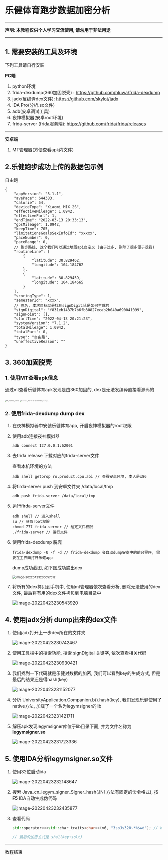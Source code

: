 # 乐健体育跑步数据加密分析



----

**声明: 本教程仅供个人学习交流使用, 请勿用于非法用途**

---



## 1. 需要安装的工具及环境

下列工具请自行安装

**PC端**

1. python环境
2. frida-dexdump(360加固脱壳) : https://github.com/hluwa/frida-dexdump
3. jadx(反编译dex文件): https://github.com/skylot/jadx
4. IDA Pro(分析.so文件)
5. adb(安卓调试工具)
6. 夜神模拟器(安卓root环境)
6. frida-server (frida服务端): https://github.com/frida/frida/releases
----
**安卓端**

1. MT管理器(方便查看apk内文件)

## 2.乐健跑步成功上传的数据包示例

自由跑

```
{
    "appVersion": "3.1.1",
    "avePace": 644383,
    "calorie": 54,
    "deviceType": "Xiaomi MIX 2S",
    "effectiveMileage": 1.0942,
    "effectivePart": 1,
    "endTime": "2022-03-13 20:33:13",
    "gpsMileage": 1.0942,
    "keepTime": 705,
    "limitationsGoalsSexInfoId": "xxxxx",
    "paceNumber": 0,
    "paceRange": 0,
    // 跑步路线, 这个我们可以通过地图api自定义 (由于过多, 删除了很多便于观看)
    "routineLine": [
        {
            "latitude": 30.829462,
            "longitude": 104.184762
        },
        {
            "latitude": 30.829459,
            "longitude": 104.184665
        }
    ],
    "scoringType": 1,
    "semesterId": "xxxx",
    // 签名, 本次目标就是找到signDigital是如何生成的
    "signDigital": "f831eb1437b7b6fb30827ecab2b040a690041099",
    "signPoint": [],
    "startTime": "2022-04-13 20:21:23",
    "systemVersion": "7.1.2",
    "totalMileage": 1.0942,
    "totalPart": 0,
    "type": "自由跑",
    "uneffectiveReason": ""
}
```

## 3. 360加固脱壳

### 1. 使用MT查看apk信息

通过mt查看乐健体育apk发现是由360加固的, dex是无法发编译直接看源码的

<img src="img/IMG_20220423_223640.jpg" alt="IMG_20220423_223640" style="zoom: 25%;" />

<img src="img/Screenshot_2022-04-23-22-35-53-452_bin.mt.plus.jpg" alt="Screenshot_2022-04-23-22-35-53-452_bin.mt.plus" style="zoom: 25%;" />

### 2. 使用frida-dexdump dump dex

1. 在夜神模拟器中安装乐健体育app, 开启夜神模拟器的root权限

2. 使用adb连接夜神模拟器 

    ```shell
    adb connect 127.0.0.1:62001
    ```

3. 去frida release 下载对应的frida-server文件

    查看本机环境的方法

    ```shell
    adb shell getprop ro.product.cpu.abi // 查看安卓环境, 本人是x86
    ```

4. 将firda-server push 到安卓文件夹 /data/local/tmp

    ```shell
    adb push frida-server /data/local/tmp
    ```

5. 运行firda-server文件

    ```shell
    adb shell // 进入shell
    su // 获取root权限
    chmod 777 frida-server // 给定文件权限
    ./frida-server // 运行文件
    ```

6. 使用frida-dexdump 脱壳

    ```
    frida-dexdump -U -f -d // frida-dexdump 会自动dump安卓中的前台程序, 需要在主界面打开乐健app
    ```

    dump成功截图, 如下图成功脱出dex

    <img src="img/image-20220423230057612.png" alt="image-20220423230057612" style="zoom:67%;" />


7. 将所有的dex拷贝到手机中, 使用mt管理器依次查看分析, 删除无法使用的dex文件, 最后将有用的dex文件拷贝到电脑目录中

    <img src="img/image-20220423230543920.png" alt="image-20220423230543920" />


## 4. 使用jadx分析 dump出来的dex文件

1. 使用jadx打开上一步dex所在的文件夹

    ![image-20220423230742467](img/image-20220423230742467.png)


2. 使用工具栏中的搜索功能, 搜索 signDigital 关键字, 依次查看相关代码

    ![image-20220423230930421](img/image-20220423230930421.png)


3. 我们找到一下代码就是乐健对数据的加密, 我们可以看到key的生成方式, 但是最后的结果还是得hash(key)

    ![image-20220423231152077](img/image-20220423231152077.png)


4. 分析 UniversityApplication.Companion.b().hash(key), 我们发现乐健使用了native方法,  加载了一个名为legymsigner的lib

    ![image-20220423231421711](img/image-20220423231421711.png)

    

5. 解压apk发现legymsigner库位于lib目录下面, 并为文件名称为**legymsigner.so**

    ![image-20220423231723336](img/image-20220423231723336.png)

## 5. 使用IDA分析legymsigner.so文件

1. 使用32位启动ida

    ![image-20220423232148647](img/image-20220423232148647.png)

2. 搜索 Java_cn_legym_signer_Signer_hash(JNI 方法有固定的命令格式), 按 **F5** IDA自动生成伪代码

    ![image-20220423232435877](img/image-20220423232435877.png)

3. 查看代码

    ```c++
    std::operator<<<std::char_traits<char>>(v6, "3soJs320~*%$wd"); // hash时候的solt就是 soJs320~*%$wd
    
    // 最后的加密方式是 sha1(key+solt)
    ```



----



教程结束